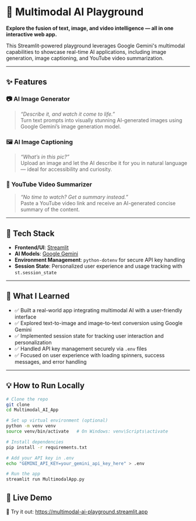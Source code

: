 # 🤖 Multimodal AI Playground

**Explore the fusion of text, image, and video intelligence — all in one interactive web app.**  

This Streamlit-powered playground leverages Google Gemini's multimodal capabilities to showcase real-time AI applications, including image generation, image captioning, and YouTube video summarization.

---

## ✨ Features

### 📷 AI Image Generator
> _“Describe it, and watch it come to life.”_  
Turn text prompts into visually stunning AI-generated images using Google Gemini’s image generation model.

### 🖼️ AI Image Captioning
> _“What’s in this pic?”_  
Upload an image and let the AI describe it for you in natural language — ideal for accessibility and curiosity.

### 🎥 YouTube Video Summarizer
> _“No time to watch? Get a summary instead.”_  
Paste a YouTube video link and receive an AI-generated concise summary of the content.

---

## 🚀 Tech Stack

- **Frontend/UI**: [Streamlit](https://streamlit.io/)
- **AI Models**: [Google Gemini](https://deepmind.google/technologies/gemini/)
- **Environment Management**: `python-dotenv` for secure API key handling
- **Session State**: Personalized user experience and usage tracking with `st.session_state`

---

## 🧠 What I Learned

- ✅ Built a real-world app integrating multimodal AI with a user-friendly interface  
- ✅ Explored text-to-image and image-to-text conversion using Google Gemini  
- ✅ Implemented session state for tracking user interaction and personalization  
- ✅ Handled API key management securely via `.env` files  
- ✅ Focused on user experience with loading spinners, success messages, and error handling

---

## 💡 How to Run Locally

```bash
# Clone the repo
git clone 
cd Multimodal_AI_App

# Set up virtual environment (optional)
python -m venv venv
source venv/bin/activate   # On Windows: venv\Scripts\activate

# Install dependencies
pip install -r requirements.txt

# Add your API key in .env
echo "GEMINI_API_KEY=your_gemini_api_key_here" > .env

# Run the app
streamlit run MultimodalApp.py
```

## 📌 Live Demo
🔗 Try it out: https://multimodal-ai-playground.streamlit.app
